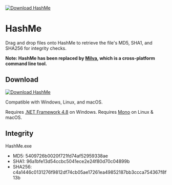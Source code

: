 [![Download HashMe](https://img.shields.io/sourceforge/dt/hash-me.svg)](https://sourceforge.net/projects/hash-me/files/latest/download)
# HashMe
Drag and drop files onto HashMe to retrieve the file's MD5, SHA1, and SHA256 for integrity checks.

**Note: HashMe has been replaced by [Milva](https://github.com/samuel-lucas6/Milva/), which is a cross-platform command line tool.**

## Download 
[![Download HashMe](https://a.fsdn.com/con/app/sf-download-button)](https://sourceforge.net/projects/hash-me/files/latest/download)

Compatible with Windows, Linux, and macOS. 

Requires [.NET Framework 4.8](https://dotnet.microsoft.com/download/dotnet-framework/net48) on Windows. 
Requires [Mono](https://www.mono-project.com/download/stable/) on Linux & macOS.

## Integrity
HashMe.exe
- MD5: 5409726b0020f721fd74af52959338ae
- SHA1: 96a1bfe13d54ccbc5041ece2e24f80d70c04899b
- SHA256: c4a1446c0131276f9812df74cb05ae17261ea49852187bb3ccca754367f8f13b



